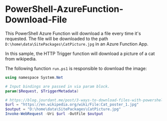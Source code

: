 # PowerShell-AzureFunction-Download-File

This PowerShell Azure Function will download a file every time it's requested. The file will be downloaded to the path `D:\home\data\SitePackages\CatPicture.jpg` in an Azure Function App.

In this sample, the HTTP Trigger function will download a picture of a cat from wikipedia.

The following function `run.ps1` is responsible to download the image:

``` PowerShell
using namespace System.Net

# Input bindings are passed in via param block.
param($Request, $TriggerMetadata)

# https://blog.jourdant.me/post/3-ways-to-download-files-with-powershell
$url = "https://en.wikipedia.org/wiki/File:Cat_poster_1.jpg"
$output = "D:\home\data\SitePackages\CatPicture.jpg"
Invoke-WebRequest -Uri $url -OutFile $output
```
